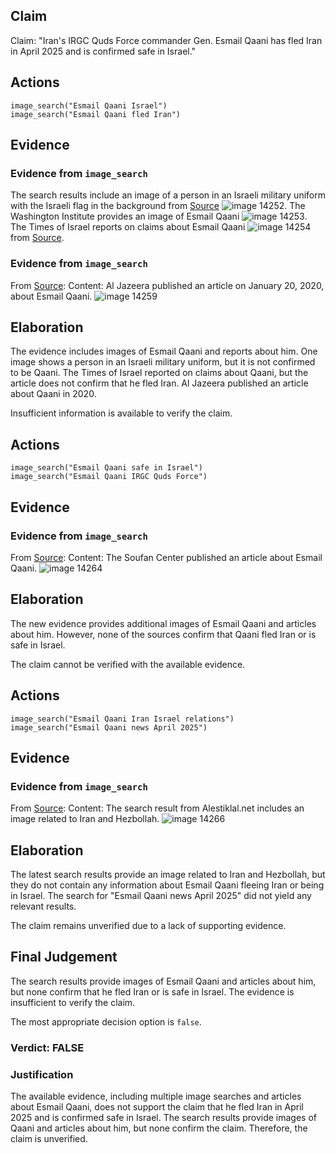## Claim
Claim: "Iran's IRGC Quds Force commander Gen. Esmail Qaani has fled Iran in April 2025 and is confirmed safe in Israel."

## Actions
```
image_search("Esmail Qaani Israel")
image_search("Esmail Qaani fled Iran")
```

## Evidence
### Evidence from `image_search`
The search results include an image of a person in an Israeli military uniform with the Israeli flag in the background from [Source](https://www.theiranist.com/p/iran-attacks-israel-againand-more) ![image 14252](media/2025-09-01_09-17-1756718279-048214.jpg). The Washington Institute provides an image of Esmail Qaani ![image 14253](media/2025-09-01_09-17-1756718279-409540.jpg). The Times of Israel reports on claims about Esmail Qaani ![image 14254](media/2025-09-01_09-17-1756718279-689685.jpg) from [Source](https://www.timesofisrael.com/after-claims-he-died-reports-now-say-irans-quds-force-chief-alive-but-under-arrest/).


### Evidence from `image_search`
From [Source](https://www.aljazeera.com/news/2020/1/20/irans-new-quds-leader-vows-manly-revenge-for-soleimani-killing): 
Content: Al Jazeera published an article on January 20, 2020, about Esmail Qaani. ![image 14259](media/2025-09-01_09-18-1756718289-980326.jpg)


## Elaboration
The evidence includes images of Esmail Qaani and reports about him. One image shows a person in an Israeli military uniform, but it is not confirmed to be Qaani. The Times of Israel reported on claims about Qaani, but the article does not confirm that he fled Iran. Al Jazeera published an article about Qaani in 2020.

Insufficient information is available to verify the claim.


## Actions
```
image_search("Esmail Qaani safe in Israel")
image_search("Esmail Qaani IRGC Quds Force")
```

## Evidence
### Evidence from `image_search`
From [Source](https://thesoufancenter.org/intelbrief-can-esmail-qaani-lead-irans-islamic-revolutionary-guard-corps-qods-force/): 
Content: The Soufan Center published an article about Esmail Qaani. ![image 14264](media/2025-09-01_09-18-1756718318-932160.jpg)


## Elaboration
The new evidence provides additional images of Esmail Qaani and articles about him. However, none of the sources confirm that Qaani fled Iran or is safe in Israel.

The claim cannot be verified with the available evidence.


## Actions
```
image_search("Esmail Qaani Iran Israel relations")
image_search("Esmail Qaani news April 2025")
```

## Evidence
### Evidence from `image_search`
From [Source](https://www.alestiklal.net/en/article/the-latest-was-qaani-how-israel-managed-to-infiltrate-leaders-of-iran-and-hezbollah): 
Content: The search result from Alestiklal.net includes an image related to Iran and Hezbollah. ![image 14266](media/2025-09-01_09-18-1756718326-528263.jpg)


## Elaboration
The latest search results provide an image related to Iran and Hezbollah, but they do not contain any information about Esmail Qaani fleeing Iran or being in Israel. The search for "Esmail Qaani news April 2025" did not yield any relevant results.

The claim remains unverified due to a lack of supporting evidence.


## Final Judgement
The search results provide images of Esmail Qaani and articles about him, but none confirm that he fled Iran or is safe in Israel. The evidence is insufficient to verify the claim.

The most appropriate decision option is `false`.

### Verdict: FALSE

### Justification
The available evidence, including multiple image searches and articles about Esmail Qaani, does not support the claim that he fled Iran in April 2025 and is confirmed safe in Israel. The search results provide images of Qaani and articles about him, but none confirm the claim. Therefore, the claim is unverified.
